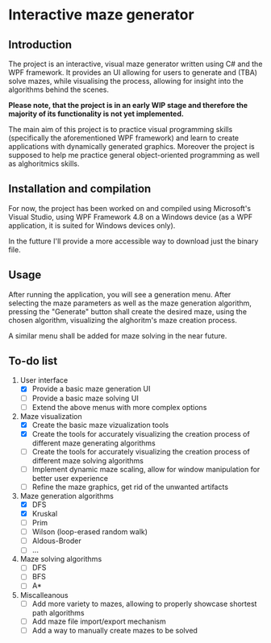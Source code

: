 # Interactive maze generator
## Introduction
The project is an interactive, visual maze generator written using C# and the WPF framework. It provides an UI allowing for users to generate and (TBA) solve mazes, while visualising the process, allowing for insight into the algorithms behind the scenes.

**Please note, that the project is in an early WIP stage and therefore the majority of its functionality is not yet implemented.**

The main aim of this project is to practice visual programming skills (specifically the aforementioned WPF framework) and learn to create applications with dynamically generated graphics. Moreover the project is supposed to help me practice general object-oriented programming as well as alghoritmics skills.

## Installation and compilation
For now, the project has been worked on and compiled using Microsoft's Visual Studio, using WPF Framework 4.8 on a Windows device (as a WPF application, it is suited for Windows devices only).

In the futture I'll provide a more accessible way to download just the binary file.

## Usage
After running the application, you will see a generation menu. After selecting the maze parameters as well as the maze generation algorithm, pressing the "Generate" button shall create the desired maze, using the chosen algorithm, visualizing the alghoritm's maze creation process.

A similar menu shall be added for maze solving in the near future.

## To-do list
1. User interface
    - [X] Provide a basic maze generation UI
    - [ ] Provide a basic maze solving UI
    - [ ] Extend the above menus with more complex options
2. Maze visualization
    - [X] Create the basic maze vizualization tools
    - [X] Create the tools for accurately visualizing the creation process of different maze generating algorithms
    - [ ] Create the tools for accurately visualizing the creation process of different maze solving algorithms
    - [ ] Implement dynamic maze scaling, allow for window manipulation for better user experience
    - [ ] Refine the maze graphics, get rid of the unwanted artifacts
3. Maze generation algorithms
    - [X] DFS
    - [X] Kruskal
    - [ ] Prim
    - [ ] Wilson (loop-erased random walk)
    - [ ] Aldous-Broder
    - [ ] ...
4. Maze solving algorithms
    - [ ] DFS
    - [ ] BFS
    - [ ] A*
5. Miscalleanous
    - [ ] Add more variety to mazes, allowing to properly showcase shortest path algorithms
    - [ ] Add maze file import/export mechanism
    - [ ] Add a way to manually create mazes to be solved
